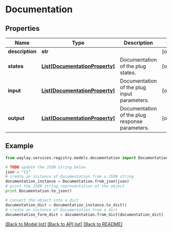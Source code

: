 # Documentation


## Properties

Name | Type | Description | Notes
------------ | ------------- | ------------- | -------------
**description** | **str** |  | [optional] 
**states** | [**List[DocumentationProperty]**](DocumentationProperty.md) | Documentation of the plug states. | [optional] 
**input** | [**List[DocumentationProperty]**](DocumentationProperty.md) | Documentation of the plug input parameters. | [optional] 
**output** | [**List[DocumentationProperty]**](DocumentationProperty.md) | Documentation of the plug response parameters. | [optional] 

## Example

```python
from waylay.services.registry.models.documentation import Documentation

# TODO update the JSON string below
json = "{}"
# create an instance of Documentation from a JSON string
documentation_instance = Documentation.from_json(json)
# print the JSON string representation of the object
print Documentation.to_json()

# convert the object into a dict
documentation_dict = documentation_instance.to_dict()
# create an instance of Documentation from a dict
documentation_form_dict = documentation.from_dict(documentation_dict)
```
[[Back to Model list]](../README.md#documentation-for-models) [[Back to API list]](../README.md#documentation-for-api-endpoints) [[Back to README]](../README.md)


